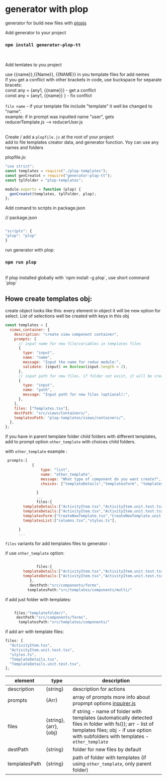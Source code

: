 # generator with plop

generator for build new files with [plopjs](https://plopjs.com/)

Add generator to your project

### `npm install generator-plop-tt`

<br/>

Add temlates to you project <br/>

use {{name}},{{Name}}, {{NAME}} in you template files for add nemes<br/>
if you get a conflict with other brackets in code, use buckspace for separate bracets:<br/>
const any = {any1, {{name}}} - get a conflict <br/>
const any = {any1, {{name}} } - fix conflict <br/>
<br/>
`file name` - if your template file include "template" it well be changed to "name".<br/>
example:
if in prompt was inputted name "user", gets <br/>
reducerTemplate.js --> reducerUser.js
<br/>
<br/>

Create / add a `plopfile.js` at the root of your project <br/>
add to file templates creator data, and generator function. Yoy can use any names and folders<br/>

plopfile.js:

```javascript
"use strict";
const templates = require("./plop-templates");
const genCreatot = require("generator-plop-tt");
const tplFolder = "plop-templates";

module.exports = function (plop) {
  genCreatot(templates, tplFolder, plop);
};
```

Add comand to scripts in package.json <br/>

// package.json
<br/>

```javascript

"scripts": {
"plop": "plop"
}

```

run generator with plop:

### `npm run plop`

<br/>
if plop installed globally with `npm install -g plop`, use short command `plop`<br/>

## Howe create templates obj:

create object looks like this: </b>
every element in object it will be new option for select. List of selections well be created with keys in this obj <br/>

```javascript
const templates = {
  views_container: {
    description: "create view component container",
    prompts: [
      // input name for new file/variables in templates files
      {
        type: "input",
        name: "name",
        message: "Input the name for redux module:",
        validate: (input) => Boolean(input.length > 2),
      },
      // input path for new files. if folder not exist, it will be created
      {
        type: "input",
        name: "path",
        message: "Input path for new files (optional):",
      },
    ],
    files: ["Templates.tsx"],
    destPath: "src/views/Сontainers/",
    templatesPath: "plop-templates/views/containers/",
  },
};
```

if you have in parent template folder child folders with different templates, add to prompt option `other_template` with choices child folders. <br/>

with `other_template` example :

```javascript
 prompts:[
            {
                type: "list",
                name: "other_template",
                message: "What type of component do you want create?",
                choices: ["templateDetails","templatesForm", "templatesList"],

              }
              ...
              files:{
        templateDetails:["ActivityItem.tsx","ActivityItem.unit.test.tsx","styles.ts","TemplateDetails.tsx", "TemplateDetails.unit.test.tsx"],
        templateDetails:["ActivityItem.tsx","ActivityItem.unit.test.tsx","styles.ts","TemplateDetails.tsx", "TemplateDetails.unit.test.tsx"],
        templatesForm:["CreateNewTemplate.tsx","CreateNewTemplate.unit.test.tsx","EditTemplate.tsx","EditTemplate.unit.test.tsx","styles.ts","TemplatesForm.tsx","TemplatesForm.unit.test.tsx","utils.ts"],
        templatesList:["columns.tsx","styles.ts"],

      }
      ...
```

`files` variants for add templates files to generator : <br/>

if use `other_template` option:

```javascript

              files:{
        templateDetails:["ActivityItem.tsx","ActivityItem.unit.test.tsx","styles.ts","TemplateDetails.tsx", "TemplateDetails.unit.test.tsx"],
        templateDetails:["ActivityItem.tsx","ActivityItem.unit.test.tsx","styles.ts","TemplateDetails.tsx", "TemplateDetails.unit.test.tsx"],
           },
           destPath:"src/components/forms",
          templatesPath:"src/templates/components/multi/"


```

if add just folder with templates:</b>

```javascript

    files:"templatefolder/",
     destPath:"src/components/forms",
      templatesPath:"src/templates/components/"
```

if add arr with template files:</b>

```javascript
files: [
  "ActivityItem.tsx",
  "ActivityItem.unit.test.tsx",
  "styles.ts",
  "TemplateDetails.tsx",
  "TemplateDetails.unit.test.tsx",
];
```

| element       | type                 | description                                                                                                                                                                                        |
| ------------- | -------------------- | -------------------------------------------------------------------------------------------------------------------------------------------------------------------------------------------------- |
| description   | {string}             | description for actions                                                                                                                                                                            |
| prompts       | {Arr}                | array of prompts more info about propmpt options [inquirer.js](https://github.com/SBoudrias/Inquirer.js#inquirerregisterpromptname-prompt)                                                         |
| files         | {string},{arr},{obj} | if string - name of folder with templates (automatically detected files in folder with fs()); arr - list of templates files; obj - if use option with subfolders with templates - `other_template` |
| destPath      | {string}             | folder for new files by default                                                                                                                                                                    |
| templatesPath | {string}             | path of folder with templates (if using `other_template`, only parent folder)                                                                                                                      |
